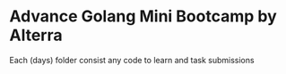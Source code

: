 # Advance Golang Mini Bootcamp by Alterra
Each (days) folder consist any code to learn and task submissions
